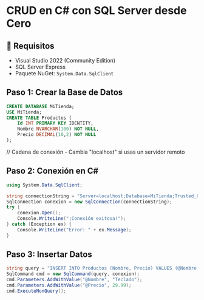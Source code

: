 # CRUD en C# con SQL Server desde Cero

## 🔧 Requisitos
- Visual Studio 2022 (Community Edition)
- SQL Server Express
- Paquete NuGet: `System.Data.SqlClient`

## Paso 1: Crear la Base de Datos
```sql
CREATE DATABASE MiTienda;
USE MiTienda;
CREATE TABLE Productos (
    Id INT PRIMARY KEY IDENTITY,
    Nombre NVARCHAR(100) NOT NULL,
    Precio DECIMAL(10,2) NOT NULL
);
```
// Cadena de conexión - Cambia "localhost" si usas un servidor remoto
## Paso 2: Conexión en C#
```csharp
using System.Data.SqlClient;

string connectionString = "Server=localhost;Database=MiTienda;Trusted_Connection=True;";
SqlConnection conexion = new SqlConnection(connectionString);
try {
    conexion.Open();
    Console.WriteLine("¡Conexión exitosa!");
} catch (Exception ex) {
    Console.WriteLine("Error: " + ex.Message);
}
```


## Paso 3: Insertar Datos
```csharp
string query = "INSERT INTO Productos (Nombre, Precio) VALUES (@Nombre, @Precio)";
SqlCommand cmd = new SqlCommand(query, conexion);
cmd.Parameters.AddWithValue("@Nombre", "Teclado");
cmd.Parameters.AddWithValue("@Precio", 29.99);
cmd.ExecuteNonQuery();
